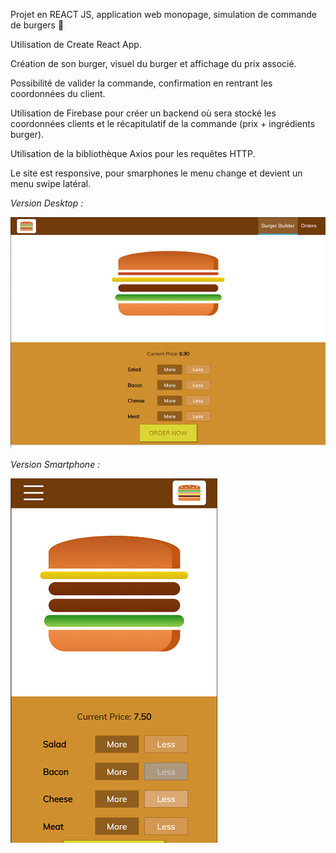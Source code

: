 Projet en REACT JS, application web monopage, simulation de commande de burgers 🍔

Utilisation de Create React App.

Création de son burger, visuel du burger et affichage du prix associé.

Possibilité de valider la commande, confirmation en rentrant les coordonnées du client.

Utilisation de Firebase pour créer un backend où sera stocké les coordonnées clients et le récapitulatif de la commande (prix + ingrédients burger).

Utilisation de la bibliothèque Axios pour les requêtes HTTP.

Le site est responsive, pour smarphones le menu change et devient un menu swipe latéral.

*Version Desktop :*

![Burger_app_image_desktop](https://github.com/marionLeclercq/Burger_app/blob/main/public/burger_desktop.png)

*Version Smartphone :*

![Burger_app_image_mobile](https://github.com/marionLeclercq/Burger_app/blob/main/public/burger_mobile.png)
